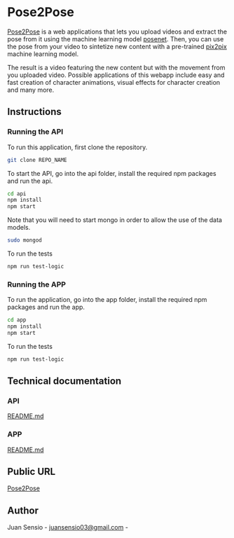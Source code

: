# Pose2Pose

[Pose2Pose](link) is a web applications that lets you upload videos and extract the pose from it using the machine learning model [posenet](https://www.npmjs.com/package/@tensorflow-models/posenet). Then, you can use the pose from your video to sintetize new content with a pre-trained [pix2pix](https://github.com/affinelayer/pix2pix-tensorflow) machine learning model.

The result is a video featuring the new content but with the movement from you uploaded video. Possible applications of this webapp include easy and fast creation of character animations, visual effects for character creation and many more.

## Instructions

### Running the API

To run this application, first clone the repository.

```bash
git clone REPO_NAME
```

To start the API, go into the api folder, install the required npm packages and run the api.

```bash
cd api
npm install
npm start
```

Note that you will need to start mongo in order to allow the use of the data models.

```bash
sudo mongod
```

To run the tests

```bash
npm run test-logic
```

### Running the APP

To run the application, go into the app folder, install the required npm packages and run the app.

```bash
cd app
npm install
npm start
```

To run the tests

```bash
npm run test-logic
```

## Technical documentation

### API

[README.md](api/README.md)

### APP

[README.md](app/README.md)

## Public URL

[Pose2Pose](link)

## Author

Juan Sensio - juansensio03@gmail.com -